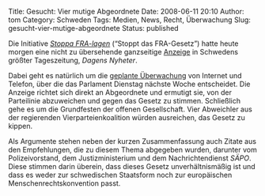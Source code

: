 Title: Gesucht: Vier mutige Abgeordnete
Date: 2008-06-11 20:10
Author: tom
Category: Schweden
Tags: Medien, News, Recht, Überwachung
Slug: gesucht-vier-mutige-abgeordnete
Status: published

Die Initiative [*Stoppa FRA-lagen*](http://www.stoppafralagen.nu/)
(“Stoppt das FRA-Gesetz”) hatte heute morgen eine nicht zu übersehende
ganzseitige [Anzeige](http://www.stoppafralagen.nu/stoppafralagenA4.pdf)
in Schwedens größter Tageszeitung, *Dagens Nyheter*.

Dabei geht es natürlich um die [geplante
Überwachung](http://www.fiket.de/2008/06/07/fra-liest-mit/) von Internet
und Telefon, über die das Parlament Dienstag nächste Woche entscheidet.
Die Anzeige richtet sich direkt an Abgeordnete und ermutigt sie, von der
Parteilinie abzuweichen und gegen das Gesetz zu stimmen. Schließlich
gehe es um die Grundfesten der offenen Gesellschaft. Vier Abweichler aus
der regierenden Vierparteienkoalition würden ausreichen, das Gesetz zu
kippen.

Als Argumente stehen neben der kurzen Zusammenfassung auch Zitate aus
den Empfehlungen, die zu diesem Thema abgegeben wurden, darunter vom
Polizeivorstand, dem Justizministerium und dem Nachrichtendienst *SÄPO*.
Diese stimmen darin überein, dass dieses Gesetz unverhältnismäßig ist
und dass es weder zur schwedischen Staatsform noch zur europäischen
Menschenrechtskonvention passt.

